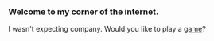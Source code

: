 
### Welcome to my corner of the internet.

I wasn't expecting company. Would you like to play a [game](https://ronikbhaskar.github.io/ultimate_tic_tac_toe/)?
